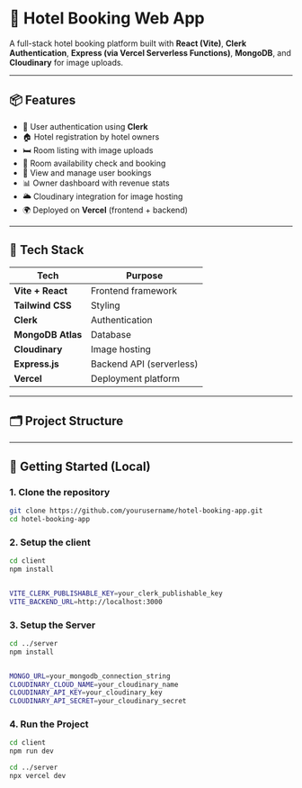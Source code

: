 # 🏨 Hotel Booking Web App

A full-stack hotel booking platform built with **React (Vite)**, **Clerk Authentication**, **Express (via Vercel Serverless Functions)**, **MongoDB**, and **Cloudinary** for image uploads.

---

## 📦 Features

- 🔐 User authentication using **Clerk**
- 🏠 Hotel registration by hotel owners
- 🛏️ Room listing with image uploads
- 📅 Room availability check and booking
- 🧾 View and manage user bookings
- 📊 Owner dashboard with revenue stats
- 🌥️ Cloudinary integration for image hosting
- 🌍 Deployed on **Vercel** (frontend + backend)

---

## 🧠 Tech Stack

| Tech             | Purpose                      |
|------------------|------------------------------|
| **Vite + React** | Frontend framework           |
| **Tailwind CSS** | Styling                      |
| **Clerk**        | Authentication               |
| **MongoDB Atlas**| Database                     |
| **Cloudinary**   | Image hosting                |
| **Express.js**   | Backend API (serverless)     |
| **Vercel**       | Deployment platform          |

---

## 🗂️ Project Structure


---

## 🚀 Getting Started (Local)

### 1. Clone the repository

```bash
git clone https://github.com/yourusername/hotel-booking-app.git
cd hotel-booking-app
```
### 2. Setup the client
```bash
cd client
npm install


VITE_CLERK_PUBLISHABLE_KEY=your_clerk_publishable_key
VITE_BACKEND_URL=http://localhost:3000
```

### 3. Setup the Server
```bash
cd ../server
npm install


MONGO_URL=your_mongodb_connection_string
CLOUDINARY_CLOUD_NAME=your_cloudinary_name
CLOUDINARY_API_KEY=your_cloudinary_key
CLOUDINARY_API_SECRET=your_cloudinary_secret
```

### 4. Run the Project
```bash
cd client
npm run dev

cd ../server
npx vercel dev


